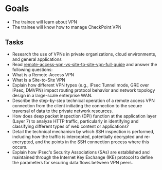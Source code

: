 
# Goals

- The trainee will learn about VPN
- The trainee will know how to manage CheckPoint VPN

## Tasks

- Research the use of VPNs in private organizations, cloud environments, and general applications 
- Read [remote-access-vpn-vs-site-to-site-vpn-full-guide](https://www.vpnmentor.com/blog/remote-access-vpn-vs-site-to-site-vpn-full-guide) and answer the following questions:
- What is a Remote-Access VPN
- What is a Site-to-Site VPN
- Explain how different VPN types (e.g., IPsec Tunnel mode, GRE over IPsec, DMVPN) impact routing protocol behavior and network topology design in a large-scale enterprise WAN.
- Describe the step-by-step technical operation of a remote access VPN connection from the client initiating the connection to the secure traversal of data to the private network resources.
- How does deep packet inspection (DPI) function at the application layer (Layer 7) to analyze HTTP traffic, particularly in identifying and classifying different types of web content or applications?
- Detail the technical mechanism by which SSH inspection is performed, including how the traffic is intercepted, potentially decrypted and re-encrypted, and the points in the SSH connection process where this occurs.
- Explain how IPsec's Security Associations (SAs) are established and maintained through the Internet Key Exchange (IKE) protocol to define the parameters for securing data flows between VPN peers.

